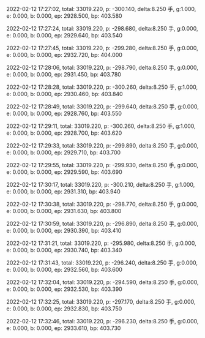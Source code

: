 2022-02-12 17:27:02, total: 33019.220, p: -300.140, delta:8.250 手, g:1.000, e: 0.000, b: 0.000, ep: 2928.500, bp: 403.580

2022-02-12 17:27:24, total: 33019.220, p: -298.680, delta:8.250 手, g:0.000, e: 0.000, b: 0.000, ep: 2929.640, bp: 403.540

2022-02-12 17:27:45, total: 33019.220, p: -299.280, delta:8.250 手, g:0.000, e: 0.000, b: 0.000, ep: 2932.720, bp: 404.000

2022-02-12 17:28:06, total: 33019.220, p: -298.790, delta:8.250 手, g:0.000, e: 0.000, b: 0.000, ep: 2931.450, bp: 403.780

2022-02-12 17:28:28, total: 33019.220, p: -300.260, delta:8.250 手, g:1.000, e: 0.000, b: 0.000, ep: 2930.460, bp: 403.840

2022-02-12 17:28:49, total: 33019.220, p: -299.640, delta:8.250 手, g:0.000, e: 0.000, b: 0.000, ep: 2928.760, bp: 403.550

2022-02-12 17:29:11, total: 33019.220, p: -300.260, delta:8.250 手, g:1.000, e: 0.000, b: 0.000, ep: 2928.700, bp: 403.620

2022-02-12 17:29:33, total: 33019.220, p: -299.890, delta:8.250 手, g:0.000, e: 0.000, b: 0.000, ep: 2929.710, bp: 403.700

2022-02-12 17:29:55, total: 33019.220, p: -299.930, delta:8.250 手, g:0.000, e: 0.000, b: 0.000, ep: 2929.590, bp: 403.690

2022-02-12 17:30:17, total: 33019.220, p: -300.210, delta:8.250 手, g:1.000, e: 0.000, b: 0.000, ep: 2931.310, bp: 403.940

2022-02-12 17:30:38, total: 33019.220, p: -298.770, delta:8.250 手, g:0.000, e: 0.000, b: 0.000, ep: 2931.630, bp: 403.800

2022-02-12 17:30:59, total: 33019.220, p: -296.890, delta:8.250 手, g:0.000, e: 0.000, b: 0.000, ep: 2930.390, bp: 403.410

2022-02-12 17:31:21, total: 33019.220, p: -295.980, delta:8.250 手, g:0.000, e: 0.000, b: 0.000, ep: 2930.740, bp: 403.340

2022-02-12 17:31:43, total: 33019.220, p: -296.240, delta:8.250 手, g:0.000, e: 0.000, b: 0.000, ep: 2932.560, bp: 403.600

2022-02-12 17:32:04, total: 33019.220, p: -294.590, delta:8.250 手, g:0.000, e: 0.000, b: 0.000, ep: 2932.530, bp: 403.390

2022-02-12 17:32:25, total: 33019.220, p: -297.170, delta:8.250 手, g:0.000, e: 0.000, b: 0.000, ep: 2932.830, bp: 403.750

2022-02-12 17:32:46, total: 33019.220, p: -296.230, delta:8.250 手, g:0.000, e: 0.000, b: 0.000, ep: 2933.610, bp: 403.730